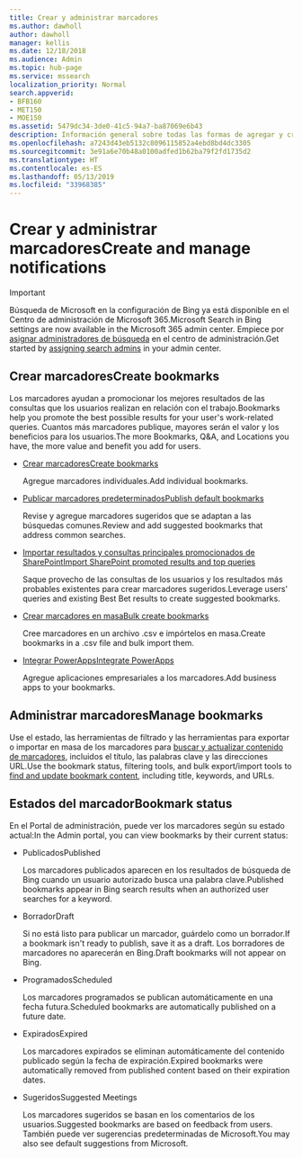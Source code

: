 ```yaml
---
title: Crear y administrar marcadores
ms.author: dawholl
author: dawholl
manager: kellis
ms.date: 12/18/2018
ms.audience: Admin
ms.topic: hub-page
ms.service: mssearch
localization_priority: Normal
search.appverid:
- BFB160
- MET150
- MOE150
ms.assetid: 5479dc34-3de0-41c5-94a7-ba87069e6b43
description: Información general sobre todas las formas de agregar y crear marcadores para los resultados de trabajo de Búsqueda de Microsoft
ms.openlocfilehash: a7243d43eb5132c8096115852a4ebd8bd4dc3305
ms.sourcegitcommit: 3e91a6e70b48a0100adfed1b62ba79f2fd1735d2
ms.translationtype: HT
ms.contentlocale: es-ES
ms.lasthandoff: 05/13/2019
ms.locfileid: "33968385"
---
```

# <a name="create-and-manage-bookmarks"></a><span data-ttu-id="62673-103">Crear y administrar marcadores</span><span class="sxs-lookup"><span data-stu-id="62673-103">Create and manage notifications</span></span>

> [!IMPORTANT]
> <span data-ttu-id="62673-104">Búsqueda de Microsoft en la configuración de Bing ya está disponible en el Centro de administración de Microsoft 365.</span><span class="sxs-lookup"><span data-stu-id="62673-104">Microsoft Search in Bing settings are now available in the Microsoft 365 admin center.</span></span> <span data-ttu-id="62673-105">Empiece por [asignar administradores de búsqueda](https://docs.microsoft.com/es-ES/microsoftsearch/setup-microsoft-search#step-2-assign-search-admin-and-search-editor) en el centro de administración.</span><span class="sxs-lookup"><span data-stu-id="62673-105">Get started by [assigning search admins](https://docs.microsoft.com/en-us/microsoftsearch/setup-microsoft-search#step-2-assign-search-admin-and-search-editor) in your admin center.</span></span>
    
## <a name="create-bookmarks"></a><span data-ttu-id="62673-106">Crear marcadores</span><span class="sxs-lookup"><span data-stu-id="62673-106">Create bookmarks</span></span>

<span data-ttu-id="62673-107">Los marcadores ayudan a promocionar los mejores resultados de las consultas que los usuarios realizan en relación con el trabajo.</span><span class="sxs-lookup"><span data-stu-id="62673-107">Bookmarks help you promote the best possible results for your user's work-related queries.</span></span> <span data-ttu-id="62673-108">Cuantos más marcadores publique, mayores serán el valor y los beneficios para los usuarios.</span><span class="sxs-lookup"><span data-stu-id="62673-108">The more Bookmarks, Q&A, and Locations you have, the more value and benefit you add for users.</span></span>
  
- [<span data-ttu-id="62673-109">Crear marcadores</span><span class="sxs-lookup"><span data-stu-id="62673-109">Create bookmarks</span></span>](create-bookmarks.md)
    
    <span data-ttu-id="62673-110">Agregue marcadores individuales.</span><span class="sxs-lookup"><span data-stu-id="62673-110">Add individual bookmarks.</span></span>
    
- [<span data-ttu-id="62673-111">Publicar marcadores predeterminados</span><span class="sxs-lookup"><span data-stu-id="62673-111">Publish default bookmarks</span></span>](publish-default-bookmarks.md)
    
    <span data-ttu-id="62673-112">Revise y agregue marcadores sugeridos que se adaptan a las búsquedas comunes.</span><span class="sxs-lookup"><span data-stu-id="62673-112">Review and add suggested bookmarks that address common searches.</span></span>
    
- [<span data-ttu-id="62673-113">Importar resultados y consultas principales promocionados de SharePoint</span><span class="sxs-lookup"><span data-stu-id="62673-113">Import SharePoint promoted results and top queries</span></span>](import-sharepoint-promoted-results-and-top-queries.md)
    
    <span data-ttu-id="62673-114">Saque provecho de las consultas de los usuarios y los resultados más probables existentes para crear marcadores sugeridos.</span><span class="sxs-lookup"><span data-stu-id="62673-114">Leverage users' queries and existing Best Bet results to create suggested bookmarks.</span></span>
    
- [<span data-ttu-id="62673-115">Crear marcadores en masa</span><span class="sxs-lookup"><span data-stu-id="62673-115">Bulk create bookmarks</span></span>](bulk-create-bookmarks.md)
    
    <span data-ttu-id="62673-116">Cree marcadores en un archivo .csv e impórtelos en masa.</span><span class="sxs-lookup"><span data-stu-id="62673-116">Create bookmarks in a .csv file and bulk import them.</span></span>
    
- [<span data-ttu-id="62673-117">Integrar PowerApps</span><span class="sxs-lookup"><span data-stu-id="62673-117">Integrate PowerApps</span></span>](integrate-powerapps.md)
    
    <span data-ttu-id="62673-118">Agregue aplicaciones empresariales a los marcadores.</span><span class="sxs-lookup"><span data-stu-id="62673-118">Add business apps to your bookmarks.</span></span>
    
## <a name="manage-bookmarks"></a><span data-ttu-id="62673-119">Administrar marcadores</span><span class="sxs-lookup"><span data-stu-id="62673-119">Manage bookmarks</span></span>

<span data-ttu-id="62673-120">Use el estado, las herramientas de filtrado y las herramientas para exportar o importar en masa de los marcadores para [buscar y actualizar contenido de marcadores](manage-bookmarks.md), incluidos el título, las palabras clave y las direcciones URL.</span><span class="sxs-lookup"><span data-stu-id="62673-120">Use the bookmark status, filtering tools, and bulk export/import tools to [find and update bookmark content](manage-bookmarks.md), including title, keywords, and URLs.</span></span>
  
## <a name="bookmark-status"></a><span data-ttu-id="62673-121">Estados del marcador</span><span class="sxs-lookup"><span data-stu-id="62673-121">Bookmark status</span></span>

<span data-ttu-id="62673-122">En el Portal de administración, puede ver los marcadores según su estado actual:</span><span class="sxs-lookup"><span data-stu-id="62673-122">In the Admin portal, you can view bookmarks by their current status:</span></span>
  
- <span data-ttu-id="62673-123">Publicados</span><span class="sxs-lookup"><span data-stu-id="62673-123">Published</span></span>
    
    <span data-ttu-id="62673-124">Los marcadores publicados aparecen en los resultados de búsqueda de Bing cuando un usuario autorizado busca una palabra clave.</span><span class="sxs-lookup"><span data-stu-id="62673-124">Published bookmarks appear in Bing search results when an authorized user searches for a keyword.</span></span>
    
- <span data-ttu-id="62673-125">Borrador</span><span class="sxs-lookup"><span data-stu-id="62673-125">Draft</span></span>
    
    <span data-ttu-id="62673-126">Si no está listo para publicar un marcador, guárdelo como un borrador.</span><span class="sxs-lookup"><span data-stu-id="62673-126">If a bookmark isn't ready to publish, save it as a draft.</span></span> <span data-ttu-id="62673-127">Los borradores de marcadores no aparecerán en Bing.</span><span class="sxs-lookup"><span data-stu-id="62673-127">Draft bookmarks will not appear on Bing.</span></span>
    
- <span data-ttu-id="62673-128">Programados</span><span class="sxs-lookup"><span data-stu-id="62673-128">Scheduled</span></span>
    
    <span data-ttu-id="62673-129">Los marcadores programados se publican automáticamente en una fecha futura.</span><span class="sxs-lookup"><span data-stu-id="62673-129">Scheduled bookmarks are automatically published on a future date.</span></span>
    
- <span data-ttu-id="62673-130">Expirados</span><span class="sxs-lookup"><span data-stu-id="62673-130">Expired</span></span>
    
    <span data-ttu-id="62673-131">Los marcadores expirados se eliminan automáticamente del contenido publicado según la fecha de expiración.</span><span class="sxs-lookup"><span data-stu-id="62673-131">Expired bookmarks were automatically removed from published content based on their expiration dates.</span></span>
    
- <span data-ttu-id="62673-132">Sugeridos</span><span class="sxs-lookup"><span data-stu-id="62673-132">Suggested Meetings</span></span>
    
    <span data-ttu-id="62673-133">Los marcadores sugeridos se basan en los comentarios de los usuarios.</span><span class="sxs-lookup"><span data-stu-id="62673-133">Suggested bookmarks are based on feedback from users.</span></span> <span data-ttu-id="62673-134">También puede ver sugerencias predeterminadas de Microsoft.</span><span class="sxs-lookup"><span data-stu-id="62673-134">You may also see default suggestions from Microsoft.</span></span>

  

